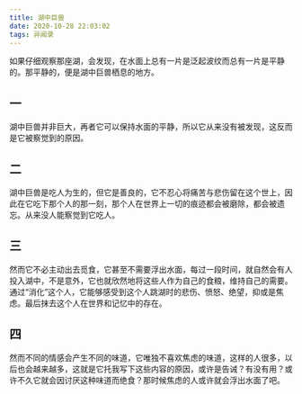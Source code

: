```yaml
---
title: 湖中巨兽
date: 2020-10-28 22:03:02
tags: 异闻录
---
```

如果仔细观察那座湖，会发现，在水面上总有一片是泛起波纹而总有一片是平静的。那平静的，便是湖中巨兽栖息的地方。
## 一
湖中巨兽并非巨大，再者它可以保持水面的平静，所以它从来没有被发现，这反而是它被察觉到的原因。
## 二
湖中巨兽是吃人为生的，但它是善良的，它不忍心将痛苦与悲伤留在这个世上，因此在它吃下那个人的那一刻，那个人在世界上一切的痕迹都会被磨除，都会被遗忘。从来没人能察觉到它吃人。
## 三
然而它不必主动出去觅食，它甚至不需要浮出水面，每过一段时间，就自然会有人投入湖中，不是意外，它也就欣然地将这些人作为自己的食粮，维持自己的需要。通过“消化”这个人，它能够感受到这个人跳湖时的悲伤、愤怒、绝望，抑或是焦虑。最后抹去这个人在世界和记忆中的存在。
## 四
然而不同的情感会产生不同的味道，它唯独不喜欢焦虑的味道，这样的人很多，以后也会越来越多，这就是它托我写下这些内容的原因，或许是告诫？有没有用？或许不久它就会因讨厌这种味道而绝食？那时候焦虑的人或许就会浮出水面了吧。

